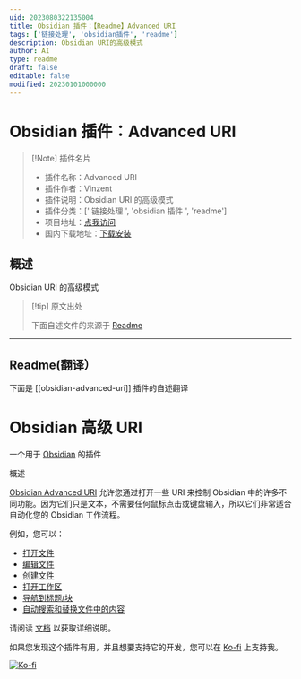 ```yaml
---
uid: 2023080322135004
title: Obsidian 插件：【Readme】Advanced URI
tags: ['链接处理', 'obsidian插件', 'readme']
description: Obsidian URI的高级模式
author: AI
type: readme
draft: false
editable: false
modified: 20230101000000
---
```


# Obsidian 插件：Advanced URI

> [!Note] 插件名片
> - 插件名称：Advanced URI
> - 插件作者：Vinzent
> - 插件说明：Obsidian URI 的高级模式
> - 插件分类：[' 链接处理 ', 'obsidian 插件 ', 'readme']
> - 项目地址：[点我访问](https://github.com/Vinzent03/obsidian-advanced-uri)
> - 国内下载地址：[下载安装](https://pkmer.cn/products/plugin/pluginMarket/?obsidian-advanced-uri)

## 概述

Obsidian URI 的高级模式

> [!tip] 原文出处
>
>下面自述文件的来源于 [Readme](https://ghproxy.net/https://raw.githubusercontent.com/Vinzent03/obsidian-advanced-uri/master/README.md)
>

---

## Readme(翻译）

下面是 [[obsidian-advanced-uri]] 插件的自述翻译

# Obsidian 高级 URI

一个用于 [Obsidian](https://obsidian.md) 的插件

概述

[Obsidian Advanced URI](https://github.com/Vinzent03/obsidian-advanced-uri) 允许您通过打开一些 URI 来控制 Obsidian 中的许多不同功能。因为它们只是文本，不需要任何鼠标点击或键盘输入，所以它们非常适合自动化您的 Obsidian 工作流程。

例如，您可以：

- [打开文件](https://vinzent03.github.io/obsidian-advanced-uri/actions/navigation)
- [编辑文件](https://vinzent03.github.io/obsidian-advanced-uri/actions/writing)
- [创建文件](https://vinzent03.github.io/obsidian-advanced-uri/actions/writing)
- [打开工作区](https://vinzent03.github.io/obsidian-advanced-uri/actions/navigation)
- [导航到标题/块](https://vinzent03.github.io/obsidian-advanced-uri/actions/navigation)
- [自动搜索和替换文件中的内容](https://vinzent03.github.io/obsidian-advanced-uri/actions/search)

请阅读 [文档](https://vinzent03.github.io/obsidian-advanced-uri) 以获取详细说明。

如果您发现这个插件有用，并且想要支持它的开发，您可以在 [Ko-fi](https://Ko-fi.com/Vinzent) 上支持我。

[![Ko-fi](https://ko-fi.com/img/githubbutton_sm.svg)](https://ko-fi.com/F1F195IQ5)
